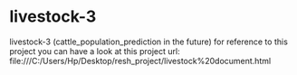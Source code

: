 # livestock-3
livestock-3 (cattle_population_prediction in the future) 
for reference to this project you can have a look at this project url: file:///C:/Users/Hp/Desktop/resh_project/livestock%20document.html
